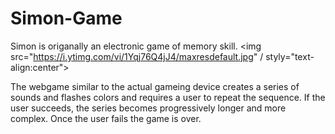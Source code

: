 # Simon-Game

Simon is origanally an electronic game of memory skill. 
<img src="https://i.ytimg.com/vi/1Yqj76Q4jJ4/maxresdefault.jpg" / styly="text-align:center">

The webgame similar to the actual gameing device creates a series of sounds and flashes colors and requires a user to repeat the sequence. If the user succeeds, the series becomes progressively longer and more complex. Once the user fails the game is over.
